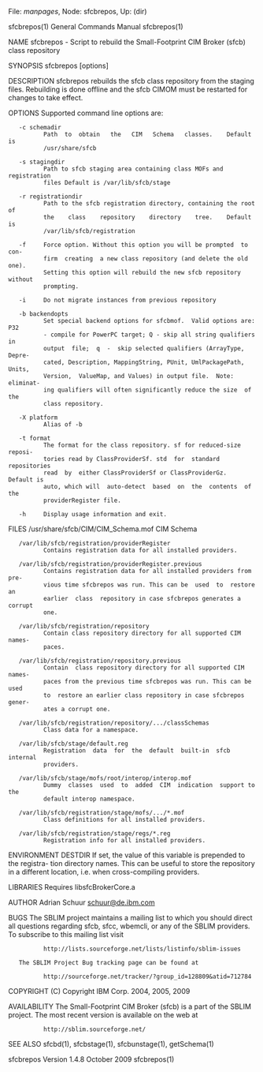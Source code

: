 File: *manpages*,  Node: sfcbrepos,  Up: (dir)


sfcbrepos(1)                General Commands Manual               sfcbrepos(1)



NAME
       sfcbrepos  -  Script  to  rebuild the Small-Footprint CIM Broker (sfcb)
       class repository

SYNOPSIS
       sfcbrepos [options]

DESCRIPTION
       sfcbrepos rebuilds the sfcb class repository from  the  staging  files.
       Rebuilding  is  done  offline  and the sfcb CIMOM must be restarted for
       changes to take effect.

OPTIONS
       Supported command line options are:

       -c schemadir
              Path  to  obtain   the   CIM   Schema   classes.    Default   is
              /usr/share/sfcb

       -s stagingdir
              Path to sfcb staging area containing class MOFs and registration
              files Default is /var/lib/sfcb/stage

       -r registrationdir
              Path to the sfcb registration directory, containing the root  of
              the    class    repository    directory    tree.    Default   is
              /var/lib/sfcb/registration

       -f     Force option. Without this option you will be prompted  to  con-
              firm  creating  a new class repository (and delete the old one).
              Setting this option will rebuild the new sfcb repository without
              prompting.

       -i     Do not migrate instances from previous repository

       -b backendopts
              Set special backend options for sfcbmof.  Valid options are: P32
              - compile for PowerPC target; Q - skip all string qualifiers  in
              output  file;  q  -  skip selected qualifiers (ArrayType, Depre-
              cated, Description, MappingString, PUnit, UmlPackagePath, Units,
              Version,  ValueMap, and Values) in output file.  Note: eliminat-
              ing qualifiers will often significantly reduce the size  of  the
              class repository.

       -X platform
              Alias of -b

       -t format
              The format for the class repository. sf for reduced-size reposi-
              tories read by ClassProviderSf. std  for  standard  repositories
              read  by  either ClassProviderSf or ClassProviderGz.  Default is
              auto, which will  auto-detect  based  on  the  contents  of  the
              providerRegister file.

       -h     Display usage information and exit.

FILES
       /usr/share/sfcb/CIM/CIM_Schema.mof
              CIM Schema

       /var/lib/sfcb/registration/providerRegister
              Contains registration data for all installed providers.

       /var/lib/sfcb/registration/providerRegister.previous
              Contains registration data for all installed providers from pre-
              vious time sfcbrepos was run. This can be  used  to  restore  an
              earlier  class  repository in case sfcbrepos generates a corrupt
              one.

       /var/lib/sfcb/registration/repository
              Contain class repository directory for all supported CIM  names-
              paces.

       /var/lib/sfcb/registration/repository.previous
              Contain  class repository directory for all supported CIM names-
              paces from the previous time sfcbrepos was run. This can be used
              to  restore an earlier class repository in case sfcbrepos gener-
              ates a corrupt one.

       /var/lib/sfcb/registration/repository/.../classSchemas
              Class data for a namespace.

       /var/lib/sfcb/stage/default.reg
              Registration  data  for  the  default  built-in  sfcb   internal
              providers.

       /var/lib/sfcb/stage/mofs/root/interop/interop.mof
              Dummy  classes  used  to  added  CIM  indication  support to the
              default interop namespace.

       /var/lib/sfcb/registration/stage/mofs/.../*.mof
              Class definitions for all installed providers.

       /var/lib/sfcb/registration/stage/regs/*.reg
              Registration info for all installed providers.

ENVIRONMENT
       DESTDIR
              If set, the value of this variable is prepended to the registra-
              tion directory names. This can be useful to store the repository
              in a different location, i.e.  when cross-compiling providers.

LIBRARIES
       Requires libsfcBrokerCore.a

AUTHOR
       Adrian Schuur <schuur@de.ibm.com>

BUGS
       The SBLIM project maintains a mailing list to which you  should  direct
       all  questions  regarding  sfcb,  sfcc,  wbemcli,  or  any of the SBLIM
       providers.  To subscribe to this mailing list visit

              http://lists.sourceforge.net/lists/listinfo/sblim-issues

       The SBLIM Project Bug tracking page can be found at

              http://sourceforge.net/tracker/?group_id=128809&atid=712784

COPYRIGHT
       (C) Copyright IBM Corp. 2004, 2005, 2009

AVAILABILITY
       The Small-Footprint CIM Broker (sfcb) is a part of the  SBLIM  project.
       The most recent version is available on the web at

              http://sblim.sourceforge.net/

SEE ALSO
       sfcbd(1), sfcbstage(1), sfcbunstage(1), getSchema(1)



sfcbrepos Version 1.4.8          October 2009                     sfcbrepos(1)
